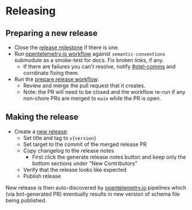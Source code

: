 # Releasing

## Preparing a new release

- Close the [release milestone](https://github.com/open-telemetry/semantic-conventions/milestones)
  if there is one.
- Run [opentelemetry.io workflow](https://github.com/open-telemetry/opentelemetry.io/actions/workflows/build-dev.yml)
  against `semantic-conventions` submodule as a smoke-test for docs. Fix broken links, if any.
  - If there are failures you can't resolve, notify [#otel-comms](https://cloud-native.slack.com/archives/C02UN96HZH6)
    and corrdinate fixing them.
- Run the [prepare release workflow](https://github.com/open-telemetry/semantic-conventions/actions/workflows/prepare-release.yml).
  - Review and merge the pull request that it creates.
  - Note: the PR will need to be closed and the workflow re-run if any non-chore PRs are merged to `main` while the PR is open.

## Making the release

- Create a [new release](https://github.com/open-telemetry/semantic-conventions/releases/new):
  - Set title and tag to `v{version}`
  - Set target to the commit of the merged release PR
  - Copy changelog to the release notes
    - First click the generate release notes button and keep only the bottom sections under "New Contributors"
  - Verify that the release looks like expected
  - Publish release

New release is then auto-discovered by [opentelemetry.io](https://github.com/open-telemetry/opentelemetry.io) pipelines which (via bot-generated PR)
eventually results in new version of schema file being published.
